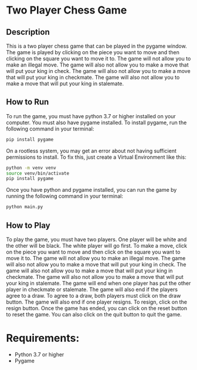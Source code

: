 # Two Player Chess Game
## Description
This is a two player chess game that can be played in the pygame window. The game is played by clicking on the piece you want to move and then clicking on the square you want to move it to. The game will not allow you to make an illegal move. The game will also not allow you to make a move that will put your king in check. The game will also not allow you to make a move that will put your king in checkmate. The game will also not allow you to make a move that will put your king in stalemate.

## How to Run
To run the game, you must have python 3.7 or higher installed on your computer. You must also have pygame installed. To install pygame, run the following command in your terminal:
```bash
pip install pygame
```
On a rootless system, you may get an error about not having sufficient permissions to install. To fix this, just create a Virtual Environment like this: 
```bash
python -m venv venv
source venv/bin/activate
pip install pygame
```

Once you have python and pygame installed, you can run the game by running the following command in your terminal:
```bash
python main.py
```
## How to Play
To play the game, you must have two players. One player will be white and the other will be black. The white player will go first. To make a move, click on the piece you want to move and then click on the square you want to move it to. The game will not allow you to make an illegal move. The game will also not allow you to make a move that will put your king in check. The game will also not allow you to make a move that will put your king in checkmate. The game will also not allow you to make a move that will put your king in stalemate. The game will end when one player has put the other player in checkmate or stalemate. The game will also end if the players agree to a draw. To agree to a draw, both players must click on the draw button. The game will also end if one player resigns. To resign, click on the resign button. Once the game has ended, you can click on the reset button to reset the game. You can also click on the quit button to quit the game.

# Requirements:
- Python 3.7 or higher
- Pygame
